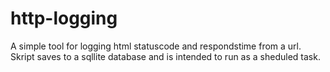 http-logging
============

A simple tool for logging html statuscode and respondstime from a url. Skript saves to a sqllite database and is intended to run as a sheduled task.
